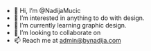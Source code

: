 - 👋 Hi, I’m @NadijaMucic
- 👀 I’m interested in anything to do with design.
- 🌱 I’m currently learning graphic design.
- 💞️ I’m looking to collaborate on 
- 📫 Reach me at admin@bynadija.com

<!---
NadijaMucic/NadijaMucic is a ✨ special ✨ repository because its `README.md` (this file) appears on your GitHub profile.
You can click the Preview link to take a look at your changes.
--->
